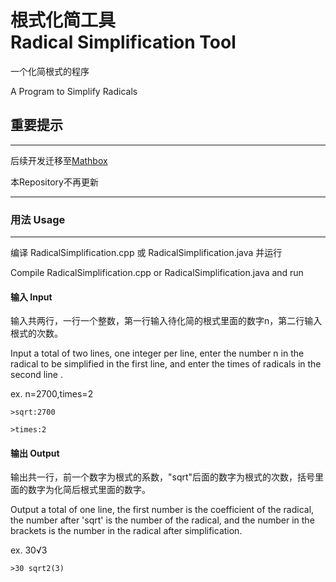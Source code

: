 # 根式化简工具<br>Radical Simplification Tool

一个化简根式的程序

A Program to Simplify Radicals

## 重要提示

------

后续开发迁移至<a href="https://github.com/alexliu07/Mathbox">Mathbox</a>

本Repository不再更新

------

### 用法 Usage

***
编译 RadicalSimplification.cpp 或 RadicalSimplification.java 并运行

Compile RadicalSimplification.cpp or RadicalSimplification.java and run

#### 输入 Input

输入共两行，一行一个整数，第一行输入待化简的根式里面的数字n，第二行输入根式的次数。

Input a total of two lines, one integer per line, enter the number n in the radical to be simplified in the first line,
and enter the times of radicals in the second line .

ex. n=2700,times=2

`>sqrt:2700`

`>times:2`

#### 输出 Output

输出共一行，前一个数字为根式的系数，"sqrt"后面的数字为根式的次数，括号里面的数字为化简后根式里面的数字。

Output a total of one line, the first number is the coefficient of the radical, the number after 'sqrt' is the number of
the radical, and the number in the brackets is the number in the radical after simplification.

ex. 30√3

`>30 sqrt2(3)`

